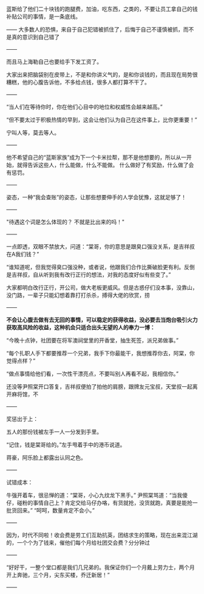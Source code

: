 蓝斯给了他们二十块钱的跑腿费，加油，吃东西，之类的，不要让员工拿自己的钱补贴公司的事情，是一条底线。

——
大多数人的恐惧，来自于自己犯错被抓住了，后悔于自己不谨慎被抓，而不是真的意识到自己错了

——

而且马上海勒自己也要给手下发工资了。

大家出来把脑袋别在皮带上，不是和你讲义气的，是和你谈钱的，而且现在局势很糟糕，他的心腹告诉他，不多给点钱，很多人都打算不干了。

——

“当人们在等待你时，你在他们心目中的地位和权威性会越来越高。”

“但不要太过于积极热情的早到，这会让他们认为自己在这件事上，比你更重要！”

宁叫人等，莫去等人。

——

他不希望自己的“蓝斯家族”成为下一个卡米拉帮，那不是他想要的，所以从一开始，就得告诉这些人，什么能做，什么不能做。
什么做好了有奖励，什么做了会有惩罚。

——

姿态，一种“我会查账”的姿态，让那些想要伸手的人学会犹豫，这就足够了！

——

"待遇这个词是怎么体现的？
不就是比出来的吗！"

——

一点即透，双眼不禁放大，问道：“棠哥，你的意思是跟臭口强没关系，是吉祥叔在A我们钱？”

“谁知道呢，但我觉得臭口强没种，或者说，他跟我们合作比撕破脸更有利。反倒是吉祥叔，自从听到我有改行正行的想法，对我的态度好似有些变了。”

大家都明白改行正行，开公司，做大老板更威风。但是古惑仔们没本事，没靠山，没门路，一辈子只能幻想着靠打打杀杀，搏得大佬的欣赏，捞

——

**不会让心腹去做有去无回的事情，可以稳定的获得收益，没必要去当炮台吸引火力获取高风险的收益，这种机会只适合出头无望的人的奉力一博：**

“今晚十点钟，社团要在将军澳祠堂里的开香堂，抽生死签，派兄弟做事。”

“每个扎职人手下都要推荐一个兄弟，我手下你最能干，我想推荐你去，阿棠，你觉得点样？”

“做点事情给他们看，一次性干漂亮点，不要叫别人再看不起，我相信你。”

还没等尹照棠开口答复，吉祥叔便拍了拍他的肩膀，跟牌友元宝叔，天堂叔一起离开麻将馆，不

——

奖惩出于上：

五人的那份钱被左手一人一分发到手里。

“记住，钱是棠哥给的。”左手甩着手中的港币说道。

蒋豪，阿乐脸上都露出认同之色。

——

试错成本：

牛强开着车，很忌惮的道：“棠哥，小心九纹龙下黑手。”
尹照棠骂道：“当我傻仔，碰粉的事情自己上？肯定交给马仔办咯，有货就抢，没货就跑，真要是能抢一批货回来。”
“呵呵，数量肯定不会小。”

——

因为，时代不同啦！收会费是劳工们互助抗英，团结求生的策略，现在出来混江湖的，一个个为了钱来，催他们每个月给社团交会费？分分钟过

——

“好好干，一整个堂口都是我们几兄弟的。我保证你们一个月戴上劳力士，两个月开上奔驰，三个月，尖东买楼，乔迁新居！”

——



